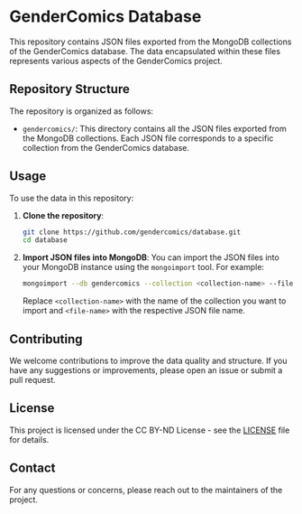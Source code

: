 # GenderComics Database

This repository contains JSON files exported from the MongoDB collections of the GenderComics database. The data encapsulated within these files represents various aspects of the GenderComics project. 

## Repository Structure

The repository is organized as follows:

- `gendercomics/`: This directory contains all the JSON files exported from the MongoDB collections. Each JSON file corresponds to a specific collection from the GenderComics database.

## Usage

To use the data in this repository:

1. **Clone the repository**:
    ```bash
    git clone https://github.com/gendercomics/database.git
    cd database
    ```

2. **Import JSON files into MongoDB**:
    You can import the JSON files into your MongoDB instance using the `mongoimport` tool. For example:
    ```bash
    mongoimport --db gendercomics --collection <collection-name> --file json/<file-name>.json --jsonArray
    ```
    Replace `<collection-name>` with the name of the collection you want to import and `<file-name>` with the respective JSON file name.

## Contributing

We welcome contributions to improve the data quality and structure. If you have any suggestions or improvements, please open an issue or submit a pull request.

## License

This project is licensed under the CC BY-ND License - see the [LICENSE](https://creativecommons.org/licenses/by-nd/4.0/) file for details.

## Contact

For any questions or concerns, please reach out to the maintainers of the project.
